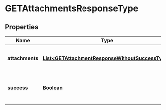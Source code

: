 
# GETAttachmentsResponseType

## Properties
Name | Type | Description | Notes
------------ | ------------- | ------------- | -------------
**attachments** | [**List&lt;GETAttachmentResponseWithoutSuccessType&gt;**](GETAttachmentResponseWithoutSuccessType.md) | Container for one or more attachments.  |  [optional]
**success** | **Boolean** | Returns &#x60;true&#x60; if the request was processed successfully.  |  [optional]



